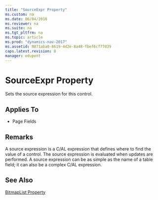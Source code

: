 ```yaml
---
title: "SourceExpr Property"
ms.custom: na
ms.date: 06/04/2016
ms.reviewer: na
ms.suite: na
ms.tgt_pltfrm: na
ms.topic: article
ms.prod: "dynamics-nav-2017"
ms.assetid: 8871aba8-8619-4d2e-8a48-fbef6cf77039
caps.latest.revision: 8
manager: edupont
---
```

# SourceExpr Property
Sets the source expression for this control.  
  
## Applies To  
  
-   Page Fields  
  
## Remarks  
 A source expression is a C/AL expression that defines where to find the value of a control. The source expression is evaluated when updates are performed. A source expression can be as simple as the name of a table field; it can also be a complex C/AL expression.  
  
## See Also  
 [BitmapList Property](BitmapList-Property.md)